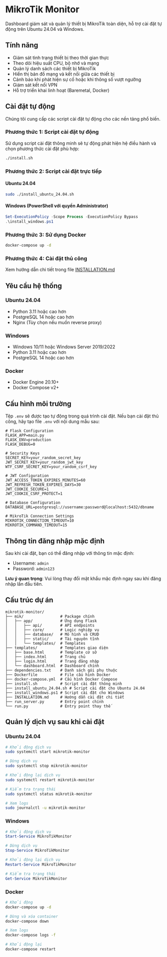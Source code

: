 # MikroTik Monitor

Dashboard giám sát và quản lý thiết bị MikroTik toàn diện, hỗ trợ cài đặt tự động trên Ubuntu 24.04 và Windows.

## Tính năng

- Giám sát tình trạng thiết bị theo thời gian thực
- Theo dõi hiệu suất CPU, bộ nhớ và mạng
- Quản lý danh sách các thiết bị MikroTik
- Hiển thị bản đồ mạng và kết nối giữa các thiết bị
- Cảnh báo khi phát hiện sự cố hoặc khi thông số vượt ngưỡng
- Giám sát kết nối VPN
- Hỗ trợ triển khai linh hoạt (Baremetal, Docker)

## Cài đặt tự động

Chúng tôi cung cấp các script cài đặt tự động cho các nền tảng phổ biến.

### Phương thức 1: Script cài đặt tự động

Sử dụng script cài đặt thông minh sẽ tự động phát hiện hệ điều hành và chọn phương thức cài đặt phù hợp:

```bash
./install.sh
```

### Phương thức 2: Script cài đặt trực tiếp

#### Ubuntu 24.04

```bash
sudo ./install_ubuntu_24.04.sh
```

#### Windows (PowerShell với quyền Administrator)

```powershell
Set-ExecutionPolicy -Scope Process -ExecutionPolicy Bypass
.\install_windows.ps1
```

### Phương thức 3: Sử dụng Docker

```bash
docker-compose up -d
```

### Phương thức 4: Cài đặt thủ công

Xem hướng dẫn chi tiết trong file [INSTALLATION.md](INSTALLATION.md)

## Yêu cầu hệ thống

### Ubuntu 24.04
- Python 3.11 hoặc cao hơn
- PostgreSQL 14 hoặc cao hơn
- Nginx (Tùy chọn nếu muốn reverse proxy)

### Windows
- Windows 10/11 hoặc Windows Server 2019/2022
- Python 3.11 hoặc cao hơn
- PostgreSQL 14 hoặc cao hơn

### Docker
- Docker Engine 20.10+
- Docker Compose v2+

## Cấu hình môi trường

Tệp `.env` sẽ được tạo tự động trong quá trình cài đặt. Nếu bạn cài đặt thủ công, hãy tạo file `.env` với nội dung mẫu sau:

```
# Flask Configuration
FLASK_APP=main.py
FLASK_ENV=production
FLASK_DEBUG=0

# Security Keys
SECRET_KEY=your_random_secret_key
JWT_SECRET_KEY=your_random_jwt_key
WTF_CSRF_SECRET_KEY=your_random_csrf_key

# JWT Configuration
JWT_ACCESS_TOKEN_EXPIRES_MINUTES=60
JWT_REFRESH_TOKEN_EXPIRES_DAYS=30
JWT_COOKIE_SECURE=1
JWT_COOKIE_CSRF_PROTECT=1

# Database Configuration
DATABASE_URL=postgresql://username:password@localhost:5432/dbname

# MikroTik Connection Settings
MIKROTIK_CONNECTION_TIMEOUT=10
MIKROTIK_COMMAND_TIMEOUT=15
```

## Thông tin đăng nhập mặc định

Sau khi cài đặt, bạn có thể đăng nhập với thông tin mặc định:

- Username: `admin`
- Password: `admin123`

**Lưu ý quan trọng**: Vui lòng thay đổi mật khẩu mặc định ngay sau khi đăng nhập lần đầu tiên.

## Cấu trúc dự án

```
mikrotik-monitor/
├── mik/                # Package chính
│   ├── app/            # Ứng dụng Flask
│   │   ├── api/        # API endpoints
│   │   ├── core/       # Logic nghiệp vụ
│   │   ├── database/   # Mô hình và CRUD 
│   │   ├── static/     # Tài nguyên tĩnh
│   │   └── templates/  # Templates
├── templates/          # Templates giao diện
│   ├── base.html       # Template cơ sở
│   ├── index.html      # Trang chủ
│   ├── login.html      # Trang đăng nhập
│   └── dashboard.html  # Dashboard chính
├── dependencies.txt    # Danh sách gói phụ thuộc
├── Dockerfile          # File cấu hình Docker
├── docker-compose.yml  # Cấu hình Docker Compose
├── install.sh          # Script cài đặt thông minh
├── install_ubuntu_24.04.sh # Script cài đặt cho Ubuntu 24.04
├── install_windows.ps1 # Script cài đặt cho Windows
├── INSTALLATION.md     # Hướng dẫn cài đặt chi tiết
├── run_server.py       # Entry point chính
└── run.py              # Entry point thay thế
```

## Quản lý dịch vụ sau khi cài đặt

### Ubuntu 24.04
```bash
# Khởi động dịch vụ
sudo systemctl start mikrotik-monitor

# Dừng dịch vụ
sudo systemctl stop mikrotik-monitor

# Khởi động lại dịch vụ
sudo systemctl restart mikrotik-monitor

# Kiểm tra trạng thái
sudo systemctl status mikrotik-monitor

# Xem logs
sudo journalctl -u mikrotik-monitor
```

### Windows
```powershell
# Khởi động dịch vụ
Start-Service MikroTikMonitor

# Dừng dịch vụ
Stop-Service MikroTikMonitor

# Khởi động lại dịch vụ
Restart-Service MikroTikMonitor

# Kiểm tra trạng thái
Get-Service MikroTikMonitor
```

### Docker
```bash
# Khởi động
docker-compose up -d

# Dừng và xóa container
docker-compose down

# Xem logs
docker-compose logs -f

# Khởi động lại
docker-compose restart
```